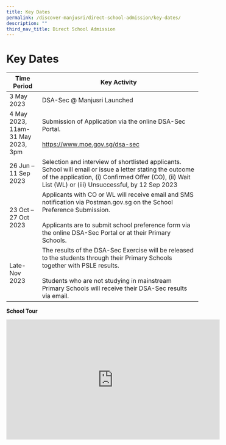 ```yaml
---
title: Key Dates
permalink: /discover-manjusri/direct-school-admission/key-dates/
description: ""
third_nav_title: Direct School Admission
---
```

# **Key Dates**

| Time Period                  | Key Activity                      |
|------------------------|-------------------------|
|3 May 2023                                        | DSA-Sec @ Manjusri Launched|
| 4 May 2023, 11am- <br>31 May 2023, 3pm|Submission of Application via the online DSA-Sec Portal.<br><br>https://www.moe.gov.sg/dsa-sec|
|26 Jun – 11 Sep 2023  |Selection and interview of shortlisted applicants. School will email or issue a letter stating the outcome of the application, (i) Confirmed Offer (CO), (ii) Wait List (WL) or (iii) Unsuccessful, by 12 Sep 2023|
|23 Oct – 27 Oct 2023  |Applicants with CO or WL will receive email and SMS notification via Postman.gov.sg on the School Preference Submission. <br><br>Applicants are to submit school preference form via the online DSA-Sec Portal or at their Primary Schools.|
|Late-Nov 2023             |The results of the DSA-Sec Exercise will be released to the students through their Primary Schools together with PSLE results. <br><br>Students who are not studying in mainstream Primary Schools will receive their DSA-Sec results via email.|

<b>School Tour</b>

<iframe allowfullscreen="" allow="accelerometer; autoplay; clipboard-write; encrypted-media; gyroscope; picture-in-picture; web-share" frameborder="0" title="YouTube video player" src="https://www.youtube.com/embed/wARCNbPL6NA" height="315" width="560"></iframe>